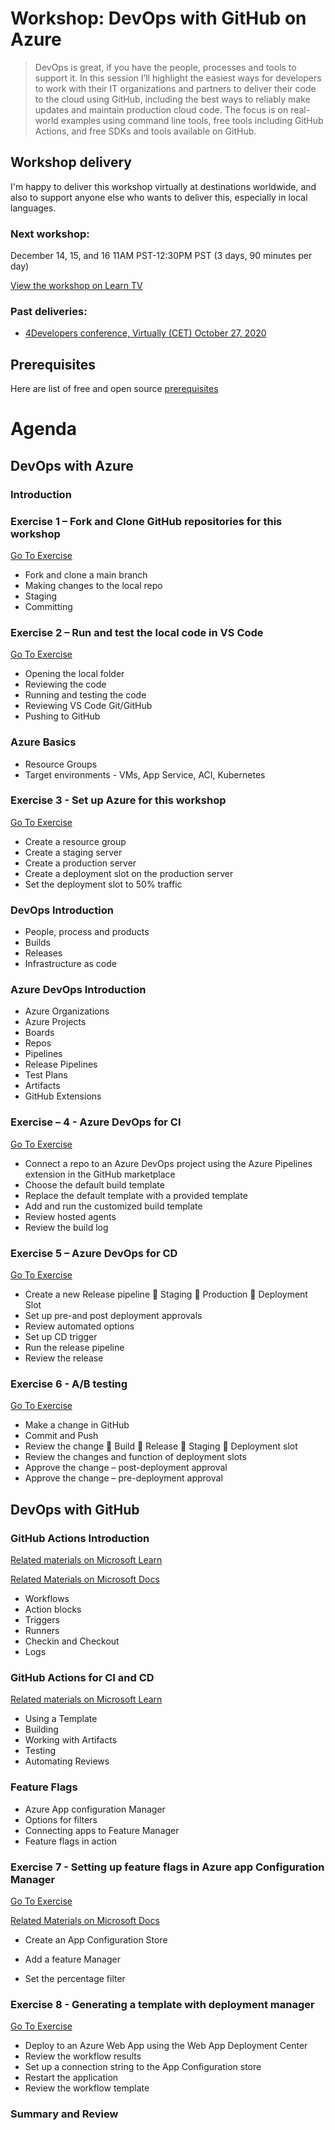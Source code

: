 

# Workshop: DevOps with GitHub on Azure

>DevOps is great, if you have the people, processes and tools to support it.  In this session I’ll highlight the easiest ways for developers to work with their IT organizations and partners to deliver their code to the cloud using GitHub, including the best ways to reliably make updates and maintain production cloud code. The focus is on real-world examples using command line tools, free tools including GitHub Actions, and free SDKs and tools available on GitHub. 


## Workshop delivery 
I'm happy to deliver this workshop virtually at destinations worldwide, and also to support anyone else who wants to deliver this, especially in local languages.

### Next workshop: 
December 14, 15, and 16 11AM PST-12:30PM PST (3 days, 90 minutes per day)

[View the workshop on Learn TV](https://07f.ca/learntv)

### Past deliveries:
 - [4Developers conference, Virtually (CET) October 27, 2020](https://app.evenea.pl/event/4developers2021?smclient=0bfcef4a-99d1-11ea-999e-2841c6acdb70&utm_source=salesmanago&utm_medium=email&utm_campaign=default) 

## Prerequisites
Here are list of free and open source [prerequisites](001_workshop_Prerequisites.md)


# Agenda

## DevOps with Azure

### Introduction

### Exercise 1 – Fork and Clone GitHub repositories for this workshop 
[Go To Exercise](Exercise1.md)
 - Fork and clone a main branch
 - Making changes to the local repo
 - Staging
 - Committing

### Exercise 2 – Run and test the local code in VS Code 
[Go To Exercise](Exercise2.md)
 - Opening the local folder 
 - Reviewing the code 
 - Running and testing the code
 - Reviewing VS Code Git/GitHub 
 - Pushing to GitHub

### Azure Basics 
 - Resource Groups
 - Target environments - VMs, App Service, ACI, Kubernetes

### Exercise 3 - Set up Azure for this workshop
[Go To Exercise](Exercise3.md)
 - Create a resource group
 - Create a staging server
 - Create a production server
 - Create a deployment slot on the production server 
 - Set the deployment slot to 50% traffic

### DevOps Introduction
 - People, process and products
 - Builds 
 - Releases 
 - Infrastructure as code

### Azure DevOps Introduction 
 - Azure Organizations
 - Azure Projects
 - Boards
 - Repos
 - Pipelines
 - Release Pipelines 
 - Test Plans
 - Artifacts
 - GitHub Extensions

### Exercise – 4 - Azure DevOps for CI
[Go To Exercise](Exercise4.md)
 - Connect a repo to an Azure DevOps project using the Azure Pipelines extension in the GitHub marketplace
 - Choose the default build template
 - Replace the default template with a provided template
 - Add and run the customized build template
 - Review hosted agents
 - Review the build log

### Exercise 5 – Azure DevOps for CD 
[Go To Exercise](Exercise5.md)
 - Create a new Release pipeline
	Staging
	Production
	Deployment Slot
 - Set up pre-and post deployment approvals
 - Review automated options
 - Set up CD trigger 
 - Run the release pipeline 
 - Review the release

### Exercise 6 - A/B testing
[Go To Exercise](Exercise6.md)
 - Make a change in GitHub
 - Commit and Push
 - Review the change 
	Build
	Release
	Staging
	Deployment slot
 - Review the changes and function of deployment slots
 - Approve the change – post-deployment approval
 - Approve the change – pre-deployment approval

## DevOps with GitHub

### GitHub Actions Introduction 
[Related materials on Microsoft Learn ](https://docs.microsoft.com/en-us/learn/modules/github-actions-automate-tasks/)

[Related Materials on Microsoft Docs](https://docs.microsoft.com/en-us/azure/azure-app-configuration/quickstart-feature-flag-aspnet-core?tabs=core3x)
 - Workflows
 - Action blocks
 - Triggers
 - Runners
 - Checkin and Checkout
 - Logs

### GitHub Actions for CI and CD 
 [Related materials on Microsoft Learn ](https://docs.microsoft.com/en-us/learn/modules/github-actions-ci/)
 - Using a Template
 - Building
 - Working with Artifacts
 - Testing
 - Automating Reviews
  
 ### Feature Flags
 - Azure App configuration Manager
 - Options for filters
 - Connecting apps to Feature Manager
 - Feature flags in action

### Exercise 7 - Setting up feature flags in Azure app Configuration Manager 
[Go To Exercise](Exercise7.md)

 [Related Materials on Microsoft Docs](https://docs.microsoft.com/en-us/azure/azure-app-configuration/quickstart-feature-flag-aspnet-core?tabs=core3x)
 - Create an App Configuration Store
 
 - Add a feature Manager
 - Set the percentage filter

### Exercise 8 - Generating a template with deployment manager
[Go To Exercise](Exercise8.md)

 - Deploy to an Azure Web App using the Web App Deployment Center
 - Review the workflow results
 - Set up a connection string to the App Configuration store
 - Restart the application 
- Review the workflow template

### Summary and Review



